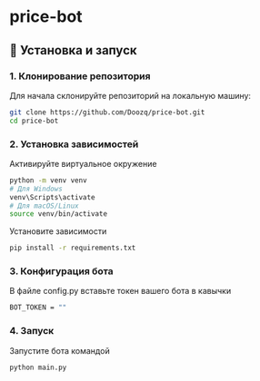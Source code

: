# price-bot

## 🚀 Установка и запуск

### 1. Клонирование репозитория

Для начала склонируйте репозиторий на локальную машину:

```bash
git clone https://github.com/Doozq/price-bot.git
cd price-bot
```

### 2. Установка зависимостей

Активируйте виртуальное окружение

```bash
python -m venv venv
# Для Windows
venv\Scripts\activate
# Для macOS/Linux
source venv/bin/activate
```

Установите зависимости
```bash
pip install -r requirements.txt
```

### 3. Конфигурация бота

В файле config.py вставьте токен вашего бота в кавычки
```bash
BOT_TOKEN = ""
```

### 4. Запуск

Запустите бота командой
```bash
python main.py
```